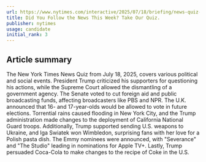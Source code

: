 ```yaml
---
url: https://www.nytimes.com/interactive/2025/07/18/briefing/news-quiz-trump-floods-emmys-wimbledon.html
title: Did You Follow the News This Week? Take Our Quiz.
publisher: nytimes
usage: candidate
initial_rank: 3
---
```

## Article summary
The New York Times News Quiz from July 18, 2025, covers various political and social events. President Trump criticized his supporters for questioning his actions, while the Supreme Court allowed the dismantling of a government agency. The Senate voted to cut foreign aid and public broadcasting funds, affecting broadcasters like PBS and NPR. The U.K. announced that 16- and 17-year-olds would be allowed to vote in future elections. Torrential rains caused flooding in New York City, and the Trump administration made changes to the deployment of California National Guard troops. Additionally, Trump supported sending U.S. weapons to Ukraine, and Iga Swiatek won Wimbledon, surprising fans with her love for a Polish pasta dish. The Emmy nominees were announced, with "Severance" and "The Studio" leading in nominations for Apple TV+. Lastly, Trump persuaded Coca-Cola to make changes to the recipe of Coke in the U.S.
